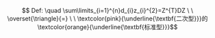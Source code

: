 $$ Def: \quad \sum\limits_{i=1}^{n}d_{i}z_{i}^{2}=Z^{T}DZ  \ \  \overset{\triangle}{=} \ \ \textcolor{pink}{\underline{\textbf{二次型}}}的\textcolor{orange}{\underline{\textbf{标准型}}}$$